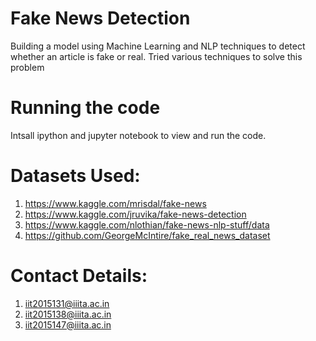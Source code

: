 # Fake News Detection
Building a model using Machine Learning and NLP techniques to detect whether an article is fake or real. Tried various techniques to solve this problem

# Running the code
Intsall ipython and jupyter notebook to view and run the code.

# Datasets Used:
1. https://www.kaggle.com/mrisdal/fake-news
2. https://www.kaggle.com/jruvika/fake-news-detection
3. https://www.kaggle.com/nlothian/fake-news-nlp-stuff/data
4. https://github.com/GeorgeMcIntire/fake_real_news_dataset

# Contact Details:
1. iit2015131@iiita.ac.in
2. iit2015138@iiita.ac.in
3. iit2015147@iiita.ac.in

